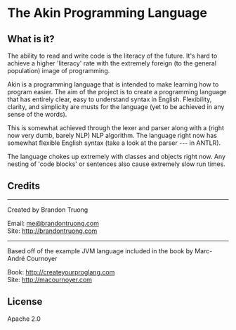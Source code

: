 The Akin Programming Language
============================

What is it?
------------

The ability to read and write code is the literacy of the future. It's hard to achieve
a higher 'literacy' rate with the extremely foreign (to the general population) image
of programming.

Akin is a programming language that is intended to make learning how to program easier. 
The aim of the project is to create a programming language that has entirely clear, easy to
understand syntax in English. Flexibility, clarity, and simplicity are musts for the language
(yet to be achieved in any sense of the words). 

This is somewhat achieved through the lexer and parser along with a (right 
now very dumb, barely NLP) NLP algorithm. The language right now has somewhat flexible 
English syntax (take a look at the parser --- in ANTLR). 

The language chokes up extremely with classes and objects right now. Any nesting of 
'code blocks' or sentences also cause extremely slow run times.

Credits
-------
---
Created by Brandon Truong

Email: me@brandontruong.com <br />
Site: http://brandontruong.com

---

Based off of the example JVM language included in the book by Marc-André Cournoyer

Book: http://createyourproglang.com <br />
Site: http://macournoyer.com

License
-------
Apache 2.0


